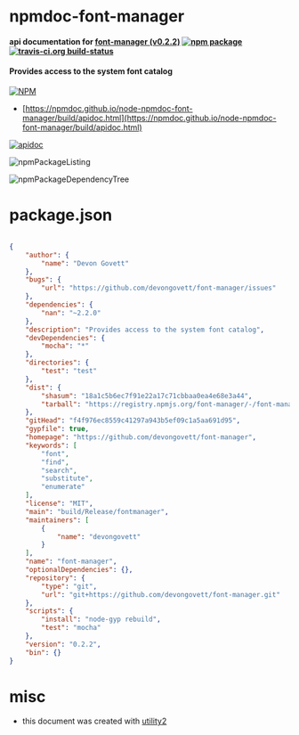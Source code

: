 # npmdoc-font-manager

#### api documentation for  [font-manager (v0.2.2)](https://github.com/devongovett/font-manager)  [![npm package](https://img.shields.io/npm/v/npmdoc-font-manager.svg?style=flat-square)](https://www.npmjs.org/package/npmdoc-font-manager) [![travis-ci.org build-status](https://api.travis-ci.org/npmdoc/node-npmdoc-font-manager.svg)](https://travis-ci.org/npmdoc/node-npmdoc-font-manager)

#### Provides access to the system font catalog

[![NPM](https://nodei.co/npm/font-manager.png?downloads=true&downloadRank=true&stars=true)](https://www.npmjs.com/package/font-manager)

- [https://npmdoc.github.io/node-npmdoc-font-manager/build/apidoc.html](https://npmdoc.github.io/node-npmdoc-font-manager/build/apidoc.html)

[![apidoc](https://npmdoc.github.io/node-npmdoc-font-manager/build/screenCapture.buildCi.browser.%252Ftmp%252Fbuild%252Fapidoc.html.png)](https://npmdoc.github.io/node-npmdoc-font-manager/build/apidoc.html)

![npmPackageListing](https://npmdoc.github.io/node-npmdoc-font-manager/build/screenCapture.npmPackageListing.svg)

![npmPackageDependencyTree](https://npmdoc.github.io/node-npmdoc-font-manager/build/screenCapture.npmPackageDependencyTree.svg)



# package.json

```json

{
    "author": {
        "name": "Devon Govett"
    },
    "bugs": {
        "url": "https://github.com/devongovett/font-manager/issues"
    },
    "dependencies": {
        "nan": "~2.2.0"
    },
    "description": "Provides access to the system font catalog",
    "devDependencies": {
        "mocha": "*"
    },
    "directories": {
        "test": "test"
    },
    "dist": {
        "shasum": "18a1c5b6ec7f91e22a17c71cbbaa0ea4e68e3a44",
        "tarball": "https://registry.npmjs.org/font-manager/-/font-manager-0.2.2.tgz"
    },
    "gitHead": "f4f976ec8559c41297a943b5ef09c1a5aa691d95",
    "gypfile": true,
    "homepage": "https://github.com/devongovett/font-manager",
    "keywords": [
        "font",
        "find",
        "search",
        "substitute",
        "enumerate"
    ],
    "license": "MIT",
    "main": "build/Release/fontmanager",
    "maintainers": [
        {
            "name": "devongovett"
        }
    ],
    "name": "font-manager",
    "optionalDependencies": {},
    "repository": {
        "type": "git",
        "url": "git+https://github.com/devongovett/font-manager.git"
    },
    "scripts": {
        "install": "node-gyp rebuild",
        "test": "mocha"
    },
    "version": "0.2.2",
    "bin": {}
}
```



# misc
- this document was created with [utility2](https://github.com/kaizhu256/node-utility2)
